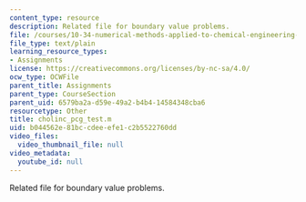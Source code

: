 ```yaml
---
content_type: resource
description: Related file for boundary value problems.
file: /courses/10-34-numerical-methods-applied-to-chemical-engineering-fall-2005/b044562e81bccdeeefe1c2b5522760dd_cholinc_pcg_test.m
file_type: text/plain
learning_resource_types:
- Assignments
license: https://creativecommons.org/licenses/by-nc-sa/4.0/
ocw_type: OCWFile
parent_title: Assignments
parent_type: CourseSection
parent_uid: 6579ba2a-d59e-49a2-b4b4-14584348cba6
resourcetype: Other
title: cholinc_pcg_test.m
uid: b044562e-81bc-cdee-efe1-c2b5522760dd
video_files:
  video_thumbnail_file: null
video_metadata:
  youtube_id: null
---
```

Related file for boundary value problems.